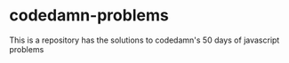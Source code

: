 # codedamn-problems
This is a repository has the solutions to  codedamn's 50 days of javascript problems

